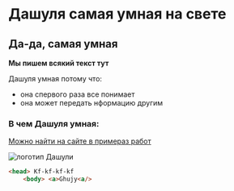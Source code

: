 # Дашуля самая умная на свете

## Да-да, самая умная
**Мы пишем всякий текст тут**

Дашуля умная потому что:
* она спервого раза все понимает
* она может передать нформацию другим
### В чем Дашуля умная:
[Можно найти на сайте в примераз работ](https://github.com/dariakoptelova/remote-sample/tree/master)

![логотип Дашули](https://www.vokrug.tv/pic/product/e/6/7/6/e6761e94bb8763e2e5ea8daabe2e5f08.jpeg)


```html
<head> Kf-kf-kf-kf
    <body> <a>Ghujy<a/>
```